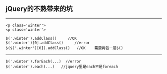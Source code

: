 ## jQuery的不熟带来的坑

- - -

    <p class='winter'>
    <p class='winter'>

    $('.winter').addClass()     //OK
    $('.winter')[0].addClass()     //error
    $($('.winter')[0]).addClass()   //OK    需要再包一层$()
    
- - -
    $('.winter').forEach(...)  //error
    $('.winter').each(...)   //jquery里是each不是foreach
